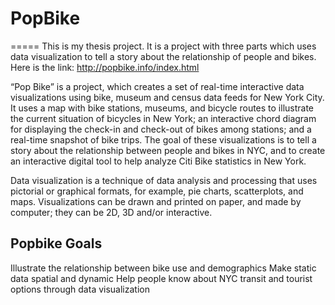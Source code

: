 # PopBike 
=====
This is my thesis project. It is a project with three parts which uses data visualization to tell a story about the relationship of people and bikes. 
Here is the link: http://popbike.info/index.html

“Pop Bike” is a project, which creates a set of real-time interactive data visualizations using bike, museum and census data feeds for New York City. It uses a map with bike stations, museums, and bicycle routes to illustrate the current situation of bicycles in New York; an interactive chord diagram for displaying the check-in and check-out of bikes among stations; and a real-time snapshot of bike trips. The goal of these visualizations is to tell a story about the relationship between people and bikes in NYC, and to create an interactive digital tool to help analyze Citi Bike statistics in New York.

Data visualization is a technique of data analysis and processing that uses pictorial or graphical formats, for example, pie charts, scatterplots, and maps. Visualizations can be drawn and printed on paper, and made by computer; they can be 2D, 3D and/or interactive.

Popbike Goals
----------------
Illustrate the relationship between bike use and demographics 
Make static data spatial and dynamic
Help people know about NYC transit and tourist options through data visualization
